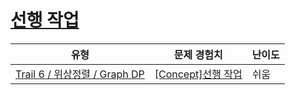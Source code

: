 # [선행 작업](https://www.codetree.ai/trails/complete/curated-cards/intro-predecessor)

|유형|문제 경험치|난이도|
|---|---|---|
|[Trail 6 / 위상정렬 / Graph DP](https://www.codetree.ai/trail-info/intermediate-high/)|[[Concept]선행 작업](https://www.codetree.ai/trails/complete/curated-cards/intro-predecessor/)|쉬움|

